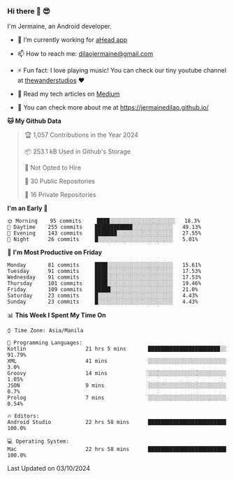 ### Hi there 👋 😎
I'm Jermaine, an Android developer.

- 🔭 I’m currently working for [aHead app](https://www.ahead-app.com/)

- 📫 How to reach me: dilaojermaine@gmail.com

- ⚡ Fun fact: I love playing music! You can check our tiny youtube channel at [thewanderstudios](https://www.youtube.com/thewanderstudios) ♥️

- 📖 Read my tech articles on [Medium](https://jermainedilao.medium.com/)

- 👀 You can check more about me at https://jermainedilao.github.io/

<!--
**jermainedilao/jermainedilao** is a ✨ _special_ ✨ repository because its `README.md` (this file) appears on your GitHub profile.

Here are some ideas to get you started:

- 🔭 I’m currently working on ...
- 🌱 I’m currently learning ...
- 👯 I’m looking to collaborate on ...
- 🤔 I’m looking for help with ...
- 💬 Ask me about ...
- 📫 How to reach me: ...
- 😄 Pronouns: ...
- ⚡ Fun fact: ...
-->

<!--START_SECTION:waka-->
**🐱 My Github Data** 

> 🏆 1,057 Contributions in the Year 2024
 > 
> 📦 253.1 kB Used in Github's Storage 
 > 
> 🚫 Not Opted to Hire
 > 
> 📜 30 Public Repositories 
 > 
> 🔑 16 Private Repositories  
 > 
**I'm an Early 🐤** 

```text
🌞 Morning    95 commits     ████░░░░░░░░░░░░░░░░░░░░░   18.3% 
🌆 Daytime    255 commits    ████████████░░░░░░░░░░░░░   49.13% 
🌃 Evening    143 commits    ███████░░░░░░░░░░░░░░░░░░   27.55% 
🌙 Night      26 commits     █░░░░░░░░░░░░░░░░░░░░░░░░   5.01%

```
📅 **I'm Most Productive on Friday** 

```text
Monday       81 commits     ████░░░░░░░░░░░░░░░░░░░░░   15.61% 
Tuesday      91 commits     ████░░░░░░░░░░░░░░░░░░░░░   17.53% 
Wednesday    91 commits     ████░░░░░░░░░░░░░░░░░░░░░   17.53% 
Thursday     101 commits    ████░░░░░░░░░░░░░░░░░░░░░   19.46% 
Friday       109 commits    █████░░░░░░░░░░░░░░░░░░░░   21.0% 
Saturday     23 commits     █░░░░░░░░░░░░░░░░░░░░░░░░   4.43% 
Sunday       23 commits     █░░░░░░░░░░░░░░░░░░░░░░░░   4.43%

```


📊 **This Week I Spent My Time On** 

```text
⌚︎ Time Zone: Asia/Manila

💬 Programming Languages: 
Kotlin                   21 hrs 5 mins       ███████████████████████░░   91.79% 
XML                      41 mins             ░░░░░░░░░░░░░░░░░░░░░░░░░   3.0% 
Groovy                   14 mins             ░░░░░░░░░░░░░░░░░░░░░░░░░   1.05% 
JSON                     9 mins              ░░░░░░░░░░░░░░░░░░░░░░░░░   0.7% 
Prolog                   7 mins              ░░░░░░░░░░░░░░░░░░░░░░░░░   0.54%

🔥 Editors: 
Android Studio           22 hrs 58 mins      █████████████████████████   100.0%

💻 Operating System: 
Mac                      22 hrs 58 mins      █████████████████████████   100.0%

```


 Last Updated on 03/10/2024
<!--END_SECTION:waka-->

